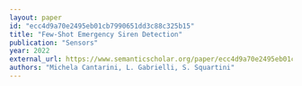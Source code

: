 ```yaml
---
layout: paper
id: "ecc4d9a70e2495eb01cb7990651dd3c88c325b15"
title: "Few-Shot Emergency Siren Detection"
publication: "Sensors"
year: 2022
external_url: https://www.semanticscholar.org/paper/ecc4d9a70e2495eb01cb7990651dd3c88c325b15
authors: "Michela Cantarini, L. Gabrielli, S. Squartini"
---
```

